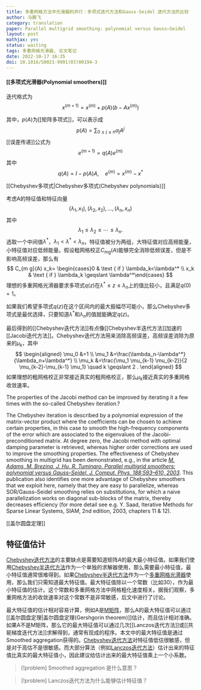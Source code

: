 ```yaml
---
title: 多重网格方法中光滑器的并行：多项式迭代方法和Gauss-Seidel 迭代方法的比较
author: 马鹏飞
category: translation
paper: Parallel multigrid smoothing: polynomial versus Gauss–Seidel
layout: post
mathjax: yes
status: waiting
tags: 多重网格光滑器, 论文笔记
date: 2022-10-17 16:35
doi: 10.1016/S0021-9991(03)00194-3
---
```




#### [[多项式光滑器(Polynomial smoothers)]]
迭代格式为
$$
x^{(m+1)}=x^{(m)}+p(A)\left(b-A x^{(m)}\right)
$$

其中，$p(A)$为[[矩阵多项式]]，可以表示成
$$
p(A)=\sum_{0 \leqslant j \leqslant n} \alpha_j A^j
$$
[[误差传递]]公式为
$$
e^{(m+1)}=q(A) e^{(m)}
$$
其中
$$
q(A)=I-p(A) A, \quad e^{(m)}=x^{(m)}-x^*
$$

[[Chebyshev多项式|Chebyshev多项式(Chebyshev polynomials)]]

考虑A的特征值和特征向量
$$
\left(\lambda_1, x_1\right),\left(\lambda_2, x_2\right), \ldots,\left(\lambda_n, x_n\right)
$$
其中
$$
\lambda_1 \leqslant \lambda_2 \leqslant \cdots \leqslant \lambda_n .
$$
选取一个中间值$\lambda^*$，$\lambda_1<\lambda^*<\lambda_n$，特征值被分为两组，大特征值对应高频能量，小特征值对应低频能量。假设粗网格校正$C_\text{mg}(A)$能够完全消除低频误差，但是不影响高频误差，那么有
$$
C_{m g}(A) x_k= \begin{cases}0 & \text { if } \lambda_k<\lambda^* \\ x_k & \text { if } \lambda_k \geqslant \lambda^*\end{cases}
$$
理想的多重网格光滑器要求多项式$q(z)$在$\lambda^* \leqslant z \leqslant \lambda_n$上的值比较小，且满足$q(0)=1$。

如果我们希望多项式$q(z)$在这个区间内的最大振幅尽可能小，那么Chebyshev多项式是最优选择，只要知道$\lambda^*$和$\lambda_n$的值就能确定$q(z)$。

最后得到的[[Chebyshev迭代方法]]有点像[[Chebyshev半迭代方法]]加速的[[Jacobi迭代方法]]。Chebyshev迭代方法用来消除高频误差，高频误差消除为原来的$\mu_k$，其中
$$
\begin{aligned}
\mu_0 &=1 \\
\mu_1 &=\frac{\lambda_n-\lambda^*}{\lambda_n+\lambda^*} \\
\mu_k &=\frac{\mu_1 \mu_{k-1} \mu_{k-2}}{2 \mu_{k-2}-\mu_{k-1} \mu_1} \quad k \geqslant 2 .
\end{aligned}
$$
如果理想的粗网格校正非常接近真实的粗网格校正，那么$\mu_k$接近真实的多重网格收敛速率。



The properties of the Jacobi method can be improved by iterating it a few times with the so-called Chebyshev iteration.?

The Chebyshev iteration is described by a polynomial expression of the matrix-vector product where the coefficients can be chosen to achieve certain properties, in this case to smooth the high-frequency components of the error which are associated to the eigenvalues of the Jacobi-preconditioned matrix. At degree zero, the Jacobi method with optimal damping parameter is retrieved, whereas higher order corrections are used to improve the smoothing properties. The effectiveness of Chebyshev smoothing in multigrid has been demonstrated, e.g., in the article [_M. Adams, M. Brezina, J. Hu, R. Tuminaro. Parallel multigrid smoothers: polynomial versus Gauss–Seidel, J. Comput. Phys. 188:593–610, 2003_](http://www.sciencedirect.com/science/article/pii/S0021999103001943). This publication also identifies one more advantage of Chebyshev smoothers that we exploit here, namely that they are easy to parallelize, whereas SOR/Gauss–Seidel smoothing relies on substitutions, for which a naive parallelization works on diagonal sub-blocks of the matrix, thereby decreases efficiency (for more detail see e.g. Y. Saad, Iterative Methods for Sparse Linear Systems, SIAM, 2nd edition, 2003, chapters 11 & 12).

[[盖尔圆盘定理]]






## 特征值估计
[Chebyshev迭代方法](Chebyshev迭代方法)的主要缺点是需要知道矩阵$A$的最大最小特征值。如果我们使用[Chebyshev半迭代方法](Chebyshev半迭代方法)作为一个单独的求解器使用，那么需要最小特征值，最小特征值通常很难得到。如果[Chebyshev半迭代方法](Chebyshev半迭代方法)作为一个[多重网格光滑器](../有限元方法/多重网格光滑器.md)使用，那么我们只需知道最大特征值。最大特征值除以一个常数（比如30），作为最小特征值的估计。这个常数和多重网格方法中网格粗化速度相关。据我们观察，多重网格方法的收敛速率对这个常数不是非常敏感，后文中进行了讨论。

最大特征值的估计相对容易计算，例如A是[M矩阵](M%E7%9F%A9%E9%98%B5.md)，那么A的最大特征值可以通过[[盖尔圆盘定理|盖尔圆盘定理(Gershgorin theorem)]]估计，而且估计相对准确。如果A不是M矩阵，那么它的最大特征值可以通过几次[[Lanczos迭代方法]]或[[共轭梯度迭代方法]]求解得到，通常有现成的程序。本文中的最大特征值是通过Smoothed aggregation获得的。[Chebyshev迭代方法](Chebyshev迭代方法)对特征值低估很敏感，但是对于高估不是很敏感。而大部分算法（例如[Lanczos迭代方法](Lanczos迭代方法.md)）估计出来的特征值比真实的最大特征值小，因此建议给估计出来的最大特征值乘上一个小系数。
>[!problem] Smoothed aggregation 是什么意思？

>[!problem] Lanczos迭代方法为什么能够估计特征值？





